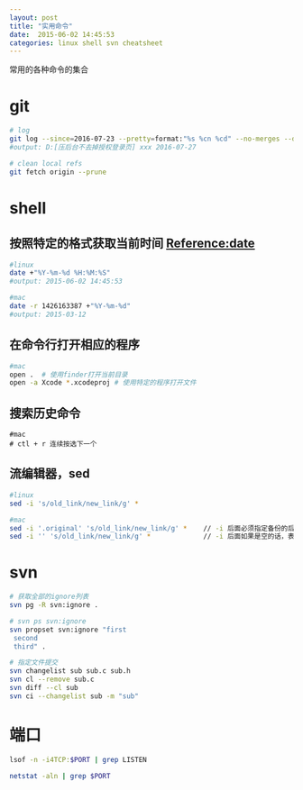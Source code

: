 ```yaml
---
layout: post
title: "实用命令"
date:  2015-06-02 14:45:53
categories: linux shell svn cheatsheet
---
```


常用的各种命令的集合

# git
```sh
# log
git log --since=2016-07-23 --pretty=format:"%s %cn %cd" --no-merges --date=short
#output: D:[压后台不去掉授权登录页] xxx 2016-07-27

# clean local refs
git fetch origin --prune
```

# shell

## 按照特定的格式获取当前时间 [Reference:date](http://man7.org/linux/man-pages/man1/date.1.html)
```sh
#linux
date +"%Y-%m-%d %H:%M:%S"
#output: 2015-06-02 14:45:53

#mac
date -r 1426163387 +"%Y-%m-%d"
#output: 2015-03-12
```


## 在命令行打开相应的程序
```sh
#mac
open .  # 使用finder打开当前目录
open -a Xcode *.xcodeproj # 使用特定的程序打开文件
```

## 搜索历史命令

```
#mac 
# ctl + r 连续按选下一个
```


## 流编辑器，sed
```sh
#linux
sed -i 's/old_link/new_link/g' *

#mac
sed -i '.original' 's/old_link/new_link/g' * 	// -i 后面必须指定备份的后缀名
sed -i '' 's/old_link/new_link/g' *				// -i 后面如果是空的话，表明忽略后缀名
```

# svn
```sh
# 获取全部的ignore列表
svn pg -R svn:ignore .

# svn ps svn:ignore
svn propset svn:ignore "first
 second
 third" .

# 指定文件提交
svn changelist sub sub.c sub.h
svn cl --remove sub.c
svn diff --cl sub
svn ci --changelist sub -m "sub"
```

# 端口
```sh
lsof -n -i4TCP:$PORT | grep LISTEN

netstat -aln | grep $PORT
```
